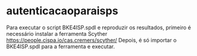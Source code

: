 # autenticacaoparaisps

Para executar o script BKE4ISP.spdl e reproduzir os resultados, primeiro é necessário instalar a ferramenta Scyther https://people.cispa.io/cas.cremers/scyther/ 
Depois, é só importar o BKE4ISP.spdl para a ferramenta e executar. 
